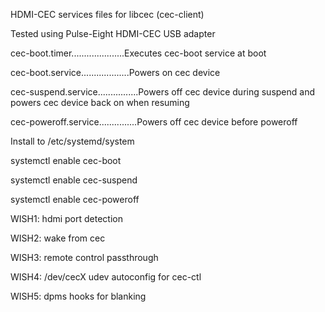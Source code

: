 HDMI-CEC services files for libcec (cec-client)

Tested using Pulse-Eight HDMI-CEC USB adapter

cec-boot.timer.....................Executes cec-boot service at boot

cec-boot.service...................Powers on cec device

cec-suspend.service................Powers off cec device during suspend and powers cec device back on when resuming

cec-poweroff.service...............Powers off cec device before poweroff


Install to /etc/systemd/system


systemctl enable cec-boot

systemctl enable cec-suspend

systemctl enable cec-poweroff



WISH1: hdmi port detection

WISH2: wake from cec

WISH3: remote control passthrough

WISH4: /dev/cecX udev autoconfig for cec-ctl

WISH5: dpms hooks for blanking
